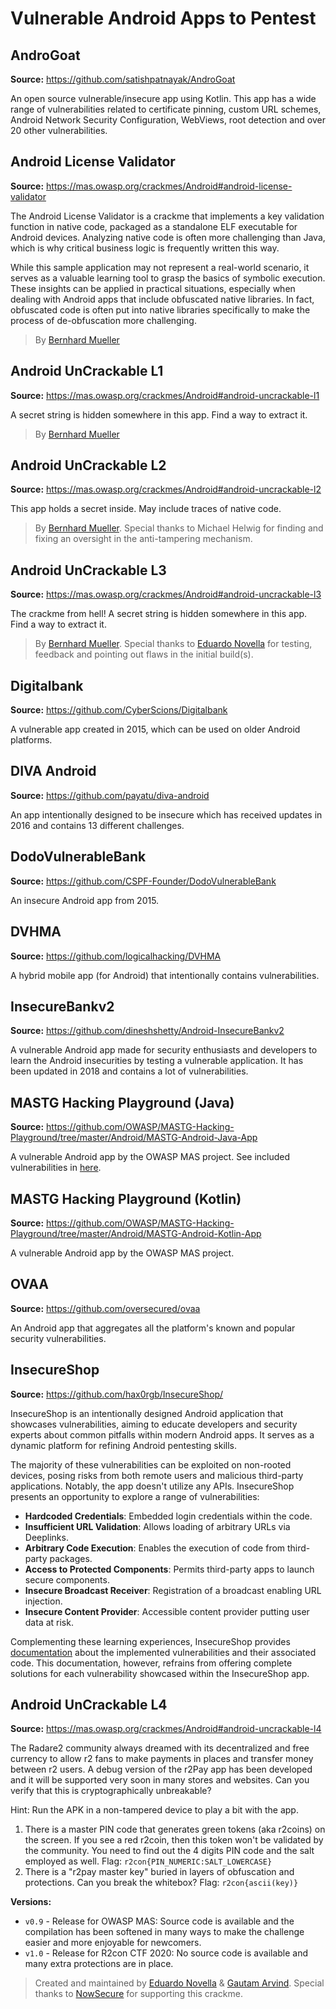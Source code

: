 # Vulnerable Android Apps to Pentest

## AndroGoat
**Source:** https://github.com/satishpatnayak/AndroGoat

An open source vulnerable/insecure app using Kotlin. This app has a wide range of vulnerabilities related to certificate pinning, custom URL schemes, Android Network Security Configuration, WebViews, root detection and over 20 other vulnerabilities.

## Android License Validator
**Source:** https://mas.owasp.org/crackmes/Android#android-license-validator

The Android License Validator is a crackme that implements a key validation function in native code, packaged as a standalone ELF executable for Android devices. Analyzing native code is often more challenging than Java, which is why critical business logic is frequently written this way.

While this sample application may not represent a real-world scenario, it serves as a valuable learning tool to grasp the basics of symbolic execution. These insights can be applied in practical situations, especially when dealing with Android apps that include obfuscated native libraries. In fact, obfuscated code is often put into native libraries specifically to make the process of de-obfuscation more challenging.

> By [Bernhard Mueller](https://github.com/muellerberndt "Bernhard Mueller")

## Android UnCrackable L1
**Source:** https://mas.owasp.org/crackmes/Android#android-uncrackable-l1

A secret string is hidden somewhere in this app. Find a way to extract it.

> By [Bernhard Mueller](https://github.com/muellerberndt "Bernhard Mueller")


## Android UnCrackable L2
**Source:** https://mas.owasp.org/crackmes/Android#android-uncrackable-l2

This app holds a secret inside. May include traces of native code.

> By [Bernhard Mueller](https://github.com/muellerberndt "Bernhard Mueller"). Special thanks to Michael Helwig for finding and fixing an oversight in the anti-tampering mechanism.

## Android UnCrackable L3
**Source:** https://mas.owasp.org/crackmes/Android#android-uncrackable-l3

The crackme from hell! A secret string is hidden somewhere in this app. Find a way to extract it.

> By [Bernhard Mueller](https://github.com/muellerberndt "Bernhard Mueller").
Special thanks to [Eduardo Novella](https://github.com/enovella "Eduardo Novella") for testing, feedback and pointing out flaws in the initial build(s).

## Digitalbank
**Source:** https://github.com/CyberScions/Digitalbank

A vulnerable app created in 2015, which can be used on older Android platforms.

## DIVA Android
**Source:** https://github.com/payatu/diva-android

An app intentionally designed to be insecure which has received updates in 2016 and contains 13 different challenges.

## DodoVulnerableBank
**Source:** https://github.com/CSPF-Founder/DodoVulnerableBank

An insecure Android app from 2015.

## DVHMA
**Source:** https://github.com/logicalhacking/DVHMA

A hybrid mobile app (for Android) that intentionally contains vulnerabilities.

## InsecureBankv2
**Source:** https://github.com/dineshshetty/Android-InsecureBankv2

A vulnerable Android app made for security enthusiasts and developers to learn the Android insecurities by testing a vulnerable application. It has been updated in 2018 and contains a lot of vulnerabilities.

## MASTG Hacking Playground (Java)
**Source:** https://github.com/OWASP/MASTG-Hacking-Playground/tree/master/Android/MASTG-Android-Java-App

A vulnerable Android app by the OWASP MAS project. See included vulnerabilities in [here](https://github.com/OWASP/MASTG-Hacking-Playground/wiki/Android-App).

## MASTG Hacking Playground (Kotlin)
**Source:** https://github.com/OWASP/MASTG-Hacking-Playground/tree/master/Android/MASTG-Android-Kotlin-App

A vulnerable Android app by the OWASP MAS project.

## OVAA
**Source:** https://github.com/oversecured/ovaa

An Android app that aggregates all the platform's known and popular security vulnerabilities.

## InsecureShop
**Source:** https://github.com/hax0rgb/InsecureShop/

InsecureShop is an intentionally designed Android application that showcases vulnerabilities, aiming to educate developers and security experts about common pitfalls within modern Android apps. It serves as a dynamic platform for refining Android pentesting skills.

The majority of these vulnerabilities can be exploited on non-rooted devices, posing risks from both remote users and malicious third-party applications. Notably, the app doesn't utilize any APIs. InsecureShop presents an opportunity to explore a range of vulnerabilities:

- **Hardcoded Credentials**: Embedded login credentials within the code.
- **Insufficient URL Validation**: Allows loading of arbitrary URLs via Deeplinks.
- **Arbitrary Code Execution**: Enables the execution of code from third-party packages.
- **Access to Protected Components**: Permits third-party apps to launch secure components.
- **Insecure Broadcast Receiver**: Registration of a broadcast enabling URL injection.
- **Insecure Content Provider**: Accessible content provider putting user data at risk.

Complementing these learning experiences, InsecureShop provides [documentation](https://docs.insecureshopapp.com/ "InsecureShop Docs") about the implemented vulnerabilities and their associated code. This documentation, however, refrains from offering complete solutions for each vulnerability showcased within the InsecureShop app.

## Android UnCrackable L4
**Source:** https://mas.owasp.org/crackmes/Android#android-uncrackable-l4

The Radare2 community always dreamed with its decentralized and free currency to allow r2 fans to make payments in places and transfer money between r2 users. A debug version of the r2Pay app has been developed and it will be supported very soon in many stores and websites. Can you verify that this is cryptographically unbreakable?

Hint: Run the APK in a non-tampered device to play a bit with the app.

1. There is a master PIN code that generates green tokens (aka r2coins) on the screen. If you see a red r2coin, then this token won't be validated by the community. You need to find out the 4 digits PIN code and the salt employed as well. Flag: `r2con{PIN_NUMERIC:SALT_LOWERCASE}`
2. There is a "r2pay master key" buried in layers of obfuscation and protections. Can you break the whitebox? Flag: `r2con{ascii(key)}`

**Versions:**

- `v0.9` - Release for OWASP MAS: Source code is available and the compilation has been softened in many ways to make the challenge easier and more enjoyable for newcomers.
- `v1.0` - Release for R2con CTF 2020: No source code is available and many extra protections are in place.

> Created and maintained by [Eduardo Novella](https://github.com/enovella "Eduardo Novella") & [Gautam Arvind](https://github.com/darvincisec "Gautam Arvind"). Special thanks to [NowSecure](https://www.nowsecure.com "NowSecure") for supporting this crackme.


